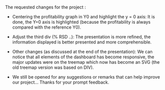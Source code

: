 The requested changes for the project :


- Centering the profitability graph in Y0 and highlight the y = 0 axis: 
It is done, the Y=0 axis is highlighted (because the profitability is always compared with the reference Y0).

- Adjust the third div (% RSD ..): 
The presentation is more refined, the information displayed is better presented and more comprehensible.

- Other changes (as discussed at the end of the presentation): 
We can notice that all elements of the dashboard has become responsive, the major updates were on the treemap which now has become an SVG (the old treemap version was based on DIV).

- We still be opened for any suggestions or remarks that can help improve our project... 
Thanks for your prompt feedback.
